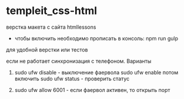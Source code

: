 # templeit_css-html

верстка макета с сайта htmllessons

- чтобы включить необходимо прописать в консоль: npm run gulp

для удобной верстки или тестов

если не работает синхронизация с телефоном. Варианты

1. sudo ufw disable - выключение фаервола
   sudo ufw enable потом включить
   sudo ufw status - проверить статус

2. sudo ufw allow 6001 - если фаервол активен, то открыть порт
